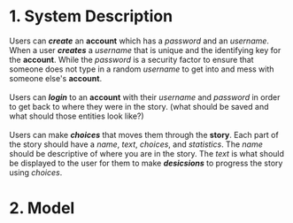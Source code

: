 # 1. System Description

Users can **_create_** an **account** which has a _password_ and an _username_. When a user **_creates_** a _username_ that is unique and the identifying key for the **account**. While the _password_ is a security factor to ensure that someone does not type in a random _username_ to get into and mess with someone else's **account**.\
\
Users can **_login_** to an **account** with their _username_ and _password_ in order to get back to where they were in the story. (what should be saved and what should those entities look like?)\
\
Users can make **_choices_** that moves them through the **story**. Each part of the story should have a _name_, _text_, _choices_, and _statistics_. The _name_ should be descriptive of where you are in the story. The _text_ is what should be displayed to the user for them to make _**desicsions**_ to progress the story using _choices_.

# 2. Model

